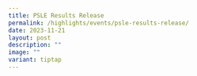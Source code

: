 ```yaml
---
title: PSLE Results Release
permalink: /highlights/events/psle-results-release/
date: 2023-11-21
layout: post
description: ""
image: ""
variant: tiptap
---
```

